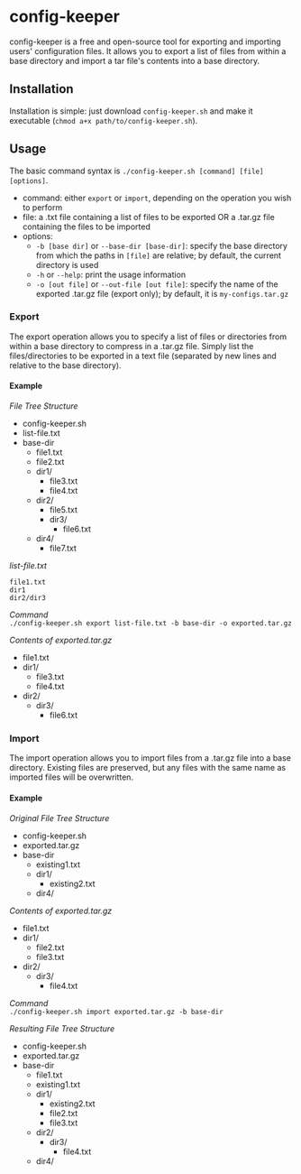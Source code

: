 # config-keeper

config-keeper is a free and open-source tool for exporting and importing users' configuration files. It allows you to export a list of files from within a base directory and import a tar file's contents into a base directory.

## Installation

Installation is simple: just download `config-keeper.sh` and make it executable (`chmod a+x path/to/config-keeper.sh`).

## Usage

The basic command syntax is `./config-keeper.sh [command] [file] [options]`.
- command: either `export` or `import`, depending on the operation you wish to perform
- file: a .txt file containing a list of files to be exported OR a .tar.gz file containing the files to be imported
- options:
  - `-b [base dir]` or `--base-dir [base-dir]`: specify the base directory from which the paths in `[file]` are relative; by default, the current directory is used
  - `-h` or `--help`: print the usage information
  - `-o [out file]` or `--out-file [out file]`: specify the name of the exported .tar.gz file (export only); by default, it is `my-configs.tar.gz`

### Export

The export operation allows you to specify a list of files or directories from within a base directory to compress in a .tar.gz file. Simply list the files/directories to be exported in a text file (separated by new lines and relative to the base directory).

#### Example

*File Tree Structure*  
- config-keeper.sh
- list-file.txt
- base-dir
  - file1.txt
  - file2.txt
  - dir1/
    - file3.txt
    - file4.txt
  - dir2/
    - file5.txt
    - dir3/
      - file6.txt
  - dir4/
    - file7.txt

*list-file.txt*  
```
file1.txt
dir1
dir2/dir3
```

*Command*  
`./config-keeper.sh export list-file.txt -b base-dir -o exported.tar.gz`

*Contents of exported.tar.gz*  
- file1.txt
- dir1/
  - file3.txt
  - file4.txt
- dir2/
  - dir3/
    - file6.txt

### Import

The import operation allows you to import files from a .tar.gz file into a base directory. Existing files are preserved, but any files with the same name as imported files will be overwritten.

#### Example

*Original File Tree Structure*  
- config-keeper.sh
- exported.tar.gz
- base-dir
  - existing1.txt
  - dir1/
    - existing2.txt
  - dir4/

*Contents of exported.tar.gz*  
- file1.txt
- dir1/
  - file2.txt
  - file3.txt
- dir2/
  - dir3/
    - file4.txt

*Command*  
`./config-keeper.sh import exported.tar.gz -b base-dir`

*Resulting File Tree Structure*  
- config-keeper.sh
- exported.tar.gz
- base-dir
  - file1.txt
  - existing1.txt
  - dir1/
    - existing2.txt
    - file2.txt
    - file3.txt
  - dir2/
    - dir3/
      - file4.txt
  - dir4/
